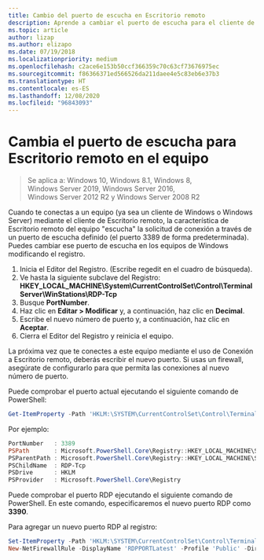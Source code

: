 ```yaml
---
title: Cambio del puerto de escucha en Escritorio remoto
description: Aprende a cambiar el puerto de escucha para el cliente de Escritorio remoto.
ms.topic: article
author: lizap
ms.author: elizapo
ms.date: 07/19/2018
ms.localizationpriority: medium
ms.openlocfilehash: c2ace6e153b50ccf366359c70c63cf73676975ec
ms.sourcegitcommit: f86366371ed566526da211daee4e5c83eb6e37b3
ms.translationtype: HT
ms.contentlocale: es-ES
ms.lasthandoff: 12/08/2020
ms.locfileid: "96843093"
---
```

# <a name="change-the-listening-port-for-remote-desktop-on-your-computer"></a>Cambia el puerto de escucha para Escritorio remoto en el equipo

> Se aplica a: Windows 10, Windows 8.1, Windows 8, Windows Server 2019, Windows Server 2016, Windows Server 2012 R2 y Windows Server 2008 R2

Cuando te conectas a un equipo (ya sea un cliente de Windows o Windows Server) mediante el cliente de Escritorio remoto, la característica de Escritorio remoto del equipo "escucha" la solicitud de conexión a través de un puerto de escucha definido (el puerto 3389 de forma predeterminada). Puedes cambiar ese puerto de escucha en los equipos de Windows modificando el registro.

1. Inicia el Editor del Registro. (Escribe regedit en el cuadro de búsqueda).
2. Ve hasta la siguiente subclave del Registro: **HKEY_LOCAL_MACHINE\System\CurrentControlSet\Control\Terminal Server\WinStations\RDP-Tcp**
3. Busque **PortNumber**.
4. Haz clic en **Editar > Modificar** y, a continuación, haz clic en **Decimal**.
5. Escribe el nuevo número de puerto y, a continuación, haz clic en **Aceptar**. 
6. Cierra el Editor del Registro y reinicia el equipo.

La próxima vez que te conectes a este equipo mediante el uso de Conexión a Escritorio remoto, deberás escribir el nuevo puerto. Si usas un firewall, asegúrate de configurarlo para que permita las conexiones al nuevo número de puerto.


Puede comprobar el puerto actual ejecutando el siguiente comando de PowerShell:

```powershell
Get-ItemProperty -Path 'HKLM:\SYSTEM\CurrentControlSet\Control\Terminal Server\WinStations\RDP-Tcp' -name "PortNumber"
```

Por ejemplo:

```powershell
PortNumber   : 3389
PSPath       : Microsoft.PowerShell.Core\Registry::HKEY_LOCAL_MACHINE\SYSTEM\CurrentControlSet\Control\Terminal Server\WinStations\RDP-Tcp
PSParentPath : Microsoft.PowerShell.Core\Registry::HKEY_LOCAL_MACHINE\SYSTEM\CurrentControlSet\Control\Terminal Server\WinStations
PSChildName  : RDP-Tcp
PSDrive      : HKLM
PSProvider   : Microsoft.PowerShell.Core\Registry
```

Puede comprobar el puerto RDP ejecutando el siguiente comando de PowerShell. En este comando, especificaremos el nuevo puerto RDP como **3390**.


Para agregar un nuevo puerto RDP al registro:

```powershell
Set-ItemProperty -Path 'HKLM:\SYSTEM\CurrentControlSet\Control\Terminal Server\WinStations\RDP-Tcp' -name "PortNumber" -Value 3390
New-NetFirewallRule -DisplayName 'RDPPORTLatest' -Profile 'Public' -Direction Inbound -Action Allow -Protocol TCP -LocalPort 3390
```
